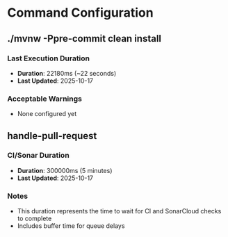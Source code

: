 # Command Configuration

## ./mvnw -Ppre-commit clean install

### Last Execution Duration
- **Duration**: 22180ms (~22 seconds)
- **Last Updated**: 2025-10-17

### Acceptable Warnings
- None configured yet

## handle-pull-request

### CI/Sonar Duration
- **Duration**: 300000ms (5 minutes)
- **Last Updated**: 2025-10-17

### Notes
- This duration represents the time to wait for CI and SonarCloud checks to complete
- Includes buffer time for queue delays
